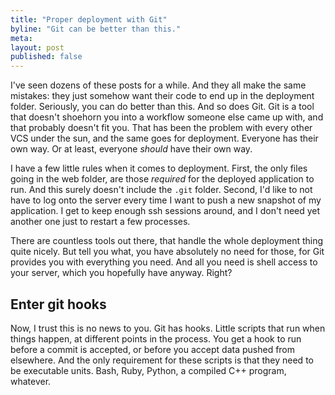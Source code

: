 ```yaml
---
title: "Proper deployment with Git"
byline: "Git can be better than this."
meta:
layout: post
published: false
---
```

I've seen dozens of these posts for a while. And they all make the same mistakes: they just somehow want their code to end up in the deployment folder. Seriously, you can do better than this. And so does Git. Git is a tool that doesn't shoehorn you into a workflow someone else came up with, and that probably doesn't fit you. That has been the problem with every other VCS under the sun, and the same goes for deployment. Everyone has their own way. Or at least, everyone *should* have their own way.

I have a few little rules when it comes to deployment. First, the only files going in the web folder, are those *required* for the deployed application to run. And this surely doesn't include the `.git` folder. Second, I'd like to not have to log onto the server every time I want to push a new snapshot of my application. I get to keep enough ssh sessions around, and I don't need yet another one just to restart a few processes.

There are countless tools out there, that handle the whole deployment thing quite nicely. But tell you what, you have absolutely no need for those, for Git provides you with everything you need. And all you need is shell access to your server, which you hopefully have anyway. Right?

## Enter git hooks

Now, I trust this is no news to you. Git has hooks. Little scripts that run when things happen, at different points in the process. You get a hook to run before a commit is accepted, or before you accept data pushed from elsewhere. And the only requirement for these scripts is that they need to be executable units. Bash, Ruby, Python, a compiled C++ program, whatever.
